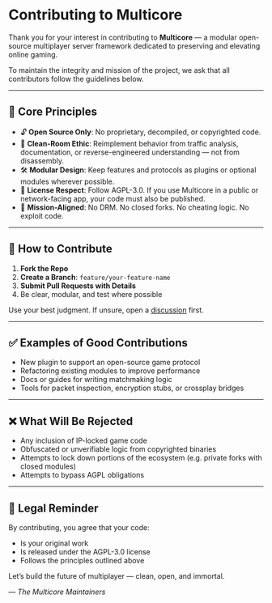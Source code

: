 # Contributing to Multicore

Thank you for your interest in contributing to **Multicore** — a modular open-source multiplayer server framework dedicated to preserving and elevating online gaming.

To maintain the integrity and mission of the project, we ask that all contributors follow the guidelines below.

---

## 🧱 Core Principles

* 🔓 **Open Source Only**: No proprietary, decompiled, or copyrighted code.
* 🧪 **Clean-Room Ethic**: Reimplement behavior from traffic analysis, documentation, or reverse-engineered understanding — not from disassembly.
* 🛠️ **Modular Design**: Keep features and protocols as plugins or optional modules wherever possible.
* 🔐 **License Respect**: Follow AGPL-3.0. If you use Multicore in a public or network-facing app, your code must also be published.
* 🧭 **Mission-Aligned**: No DRM. No closed forks. No cheating logic. No exploit code.

---

## 🧰 How to Contribute

1. **Fork the Repo**
2. **Create a Branch**: `feature/your-feature-name`
3. **Submit Pull Requests with Details**
4. Be clear, modular, and test where possible

Use your best judgment. If unsure, open a [discussion](https://github.com/your-repo-link/discussions) first.

---

## ✅ Examples of Good Contributions

* New plugin to support an open-source game protocol
* Refactoring existing modules to improve performance
* Docs or guides for writing matchmaking logic
* Tools for packet inspection, encryption stubs, or crossplay bridges

---

## ❌ What Will Be Rejected

* Any inclusion of IP-locked game code
* Obfuscated or unverifiable logic from copyrighted binaries
* Attempts to lock down portions of the ecosystem (e.g. private forks with closed modules)
* Attempts to bypass AGPL obligations

---

## 📜 Legal Reminder

By contributing, you agree that your code:

* Is your original work
* Is released under the AGPL-3.0 license
* Follows the principles outlined above

Let’s build the future of multiplayer — clean, open, and immortal.

*— The Multicore Maintainers*
